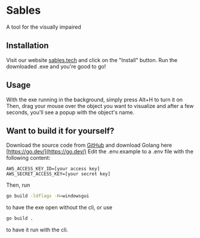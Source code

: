 # Sables
A tool for the visually impaired

## Installation
Visit our website [sables.tech](https://sables.tech) and click on the "Install" button.
Run the downloaded .exe and you're good to go!

## Usage
With the exe running in the background, simply press Alt+H to turn it on
Then, drag your mouse over the object you want to visualize and after a few seconds, you'll see a popup with the object's name.


## Want to build it for yourself?
Download the source code from [GitHub](https://github.com/TAJ4K/Sables/tree/main/client) and download Golang here [https://go.dev/](https://go.dev/)
Edit the .env.example to a .env file with the following content:
```env
AWS_ACCESS_KEY_ID=[your access key]
AWS_SECRET_ACCESS_KEY=[your secret key]
```
Then, run 
```sh
go build -ldflags -H=windowsgui
```
to have the exe open without the cli, or use 
```sh
go build .
```
to have it run with the cli.
